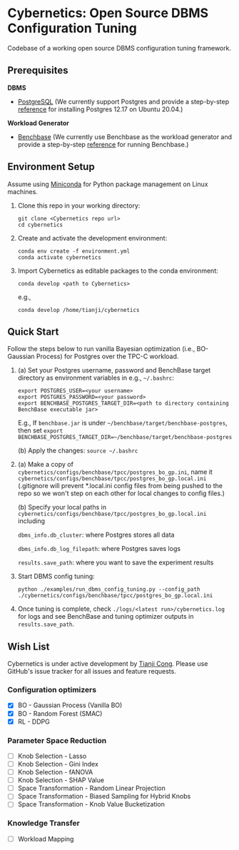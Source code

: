 # Cybernetics: Open Source DBMS Configuration Tuning
Codebase of a working open source DBMS configuration tuning framework.


## Prerequisites

**DBMS**
- [PostgreSQL](https://www.postgresql.org) (We currently support Postgres and provide a step-by-step [reference](https://docs.google.com/document/d/1iv6B1bXawyx3K6kLBbUva91FEXKE1wns_kPd-UoUumM/edit?usp=sharing) for installing Postgres 12.17 on Ubuntu 20.04.)

**Workload Generator**
- [Benchbase](https://github.com/cmu-db/benchbase) (We currently use Benchbase as the workload generator and provide a step-by-step [reference](https://docs.google.com/document/d/1EbcwEMBdeWTmHDuWXW3lC8Pggbj3A8e-EJBlwN2VEzY/edit?usp=sharing) for running Benchbase.)


## Environment Setup
Assume using [Miniconda](https://docs.conda.io/projects/miniconda/en/latest/) for Python package management on Linux machines.

1. Clone this repo in your working directory:

    ```
    git clone <Cybernetics repo url>
    cd cybernetics
    ```

2. Create and activate the development environment:

    ```
    conda env create -f environment.yml
    conda activate cybernetics
    ```

3. Import Cybernetics as editable packages to the conda environment:

    ```
    conda develop <path to Cybernetics>
    ```
    e.g.,
    ```
    conda develop /home/tianji/cybernetics
    ```


## Quick Start
Follow the steps below to run vanilla Bayesian optimization (i.e., BO-Gaussian Process) for Postgres over the TPC-C workload.

1. (a) Set your Postgres username, password and BenchBase target directory as environment variables in e.g., ```~/.bashrc```:

    ```
    export POSTGRES_USER=<your username>
    export POSTGRES_PASSWORD=<your password>
    export BENCHBASE_POSTGRES_TARGET_DIR=<path to directory containing BenchBase executable jar>
    ```

    E.g., If `benchbase.jar` is under `~/benchbase/target/benchbase-postgres`, then set ```export BENCHBASE_POSTGRES_TARGET_DIR=~/benchbase/target/benchbase-postgres```

   (b) Apply the changes: ```source ~/.bashrc```

2. (a) Make a copy of ```cybernetics/configs/benchbase/tpcc/postgres_bo_gp.ini```, name it ```cybernetics/configs/benchbase/tpcc/postgres_bo_gp.local.ini``` (.gitignore will prevent *.local.ini config files from being pushed to the repo so we won't step on each other for local changes to config files.)

   (b) Specify your local paths in ```cybernetics/configs/benchbase/tpcc/postgres_bo_gp.local.ini``` including

    ```dbms_info.db_cluster```: where Postgres stores all data
    
    ```dbms_info.db_log_filepath```: where Postgres saves logs

    ```results.save_path```: where you want to save the experiment results

3. Start DBMS config tuning:

   ```
   python ./examples/run_dbms_config_tuning.py --config_path ./cybernetics/configs/benchbase/tpcc/postgres_bo_gp.local.ini
   ```

4. Once tuning is complete, check ```./logs/<latest run>/cybernetics.log``` for logs and see BenchBase and tuning optimizer outputs in ```results.save_path```.

## Wish List
Cybernetics is under active development by [Tianji Cong](https://superctj.github.io). Please use GitHub's issue tracker for all issues and feature requests.

### Configuration optimizers
- [x] BO - Gaussian Process (Vanilla BO)
- [x] BO - Random Forest (SMAC)
- [x] RL - DDPG

### Parameter Space Reduction
- [ ] Knob Selection - Lasso
- [ ] Knob Selection - Gini Index
- [ ] Knob Selection - fANOVA
- [ ] Knob Selection - SHAP Value
- [ ] Space Transformation - Random Linear Projection
- [ ] Space Transformation - Biased Sampling for Hybrid Knobs
- [ ] Space Transformation - Knob Value Bucketization

### Knowledge Transfer
- [ ] Workload Mapping
